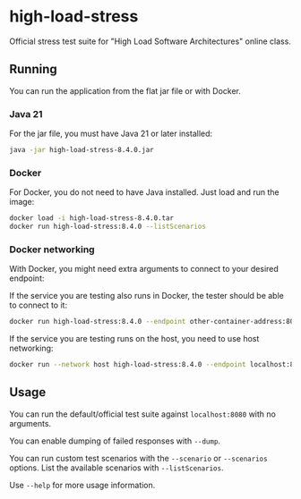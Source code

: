 # high-load-stress

Official stress test suite for "High Load Software Architectures" online class.

## Running

You can run the application from the flat jar file or with Docker.

### Java 21

For the jar file, you must have Java 21 or later installed:

```bash
java -jar high-load-stress-8.4.0.jar
```

### Docker

For Docker, you do not need to have Java installed. Just load and run the image:

```bash
docker load -i high-load-stress-8.4.0.tar
docker run high-load-stress:8.4.0 --listScenarios
```

### Docker networking

With Docker, you might need extra arguments to connect to your desired endpoint:

If the service you are testing also runs in Docker, the tester should be able to connect to it:

```bash
docker run high-load-stress:8.4.0 --endpoint other-container-address:8080
```

If the service you are testing runs on the host, you need to use host networking:

```bash
docker run --network host high-load-stress:8.4.0 --endpoint localhost:8080
```

## Usage

You can run the default/official test suite against `localhost:8080` with no arguments.

You can enable dumping of failed responses with `--dump`.

You can run custom test scenarios with the `--scenario` or `--scenarios` options.
List the available scenarios with `--listScenarios`.

Use `--help` for more usage information.
